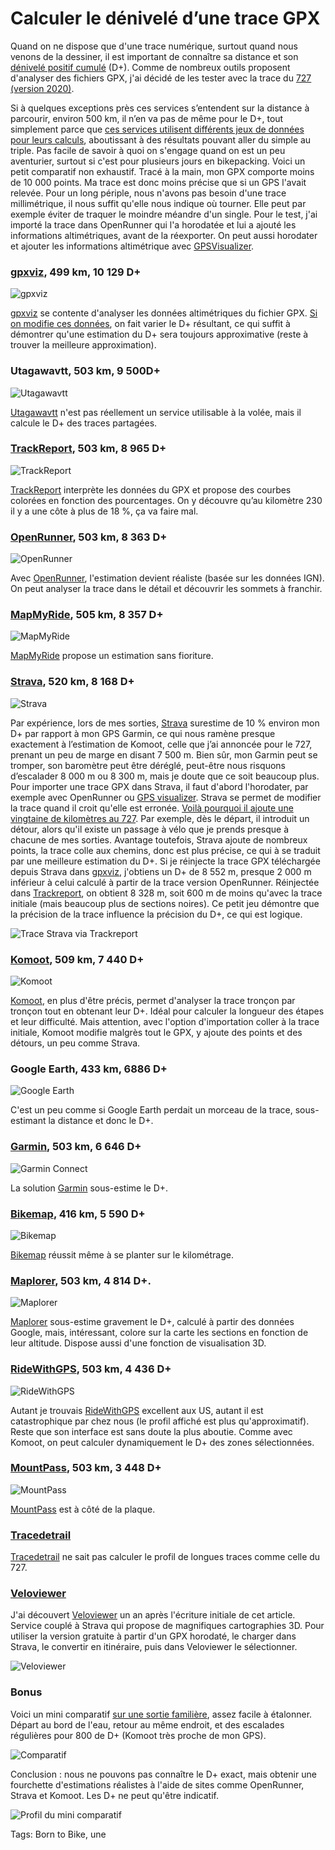 # Calculer le dénivelé d’une trace GPX

Quand on ne dispose que d'une trace numérique, surtout quand nous venons de la dessiner, il est important de connaître sa distance et son [dénivelé positif cumulé](https://fr.wikipedia.org/wiki/D%C3%A9nivel%C3%A9_positif_cumul%C3%A9) (D+). Comme de nombreux outils proposent d'analyser des fichiers GPX, j'ai décidé de les tester avec la trace du [727 (version 2020)](https://tcrouzet.com/727tour/).

Si à quelques exceptions près ces services s’entendent sur la distance à parcourir, environ 500 km, il n’en va pas de même pour le D+, tout simplement parce que [ces services utilisent différents jeux de données pour leurs calculs](https://www.gpsvisualizer.com/tutorials/elevation_gain.html), aboutissant à des résultats pouvant aller du simple au triple. Pas facile de savoir à quoi on s'engage quand on est un peu aventurier, surtout si c'est pour plusieurs jours en bikepacking. Voici un petit comparatif non exhaustif.
 Tracé à la main, mon GPX comporte moins de 10 000 points. Ma trace est donc moins précise que si un GPS l'avait relevée. Pour un long périple, nous n'avons pas besoin d'une trace millimétrique, il nous suffit qu'elle nous indique où tourner. Elle peut par exemple éviter de traquer le moindre méandre d'un single. Pour le test, j'ai importé la trace dans OpenRunner qui l'a horodatée et lui a ajouté les informations altimétriques, avant de la réexporter. On peut aussi horodater et ajouter les informations altimétrique avec [GPSVisualizer](https://www.gpsvisualizer.com/convert_input).

### [gpxviz](https://gpxviz.sisao.de/), 499 km, 10 129 D+

![gpxviz](https://tcrouzet.com/images_tc/2020/01/cp-gpxviz.jpg)

[gpxviz](https://gpxviz.sisao.de/) se contente d'analyser les données altimétriques du fichier GPX. [Si on modifie ces données](https://www.gpsvisualizer.com/convert_input), on fait varier le D+ résultant, ce qui suffit à démontrer qu'une estimation du D+ sera toujours approximative (reste à trouver la meilleure approximation).

### Utagawavtt, 503 km, 9 500D+

![Utagawavtt](https://tcrouzet.com/images_tc/2020/01/cp-ugawata.jpg)

[Utagawavtt](https://www.utagawavtt.com/randonnee-vtt-gps/GTH-Grand-Tour-de-l-Herault-24330) n'est pas réellement un service utilisable à la volée, mais il calcule le D+ des traces partagées.

### [TrackReport](https://www.trackreport.net/), 503 km, 8 965 D+

![TrackReport](https://tcrouzet.com/images_tc/2020/01/cp-trackreport.jpg)

[TrackReport](https://www.trackreport.net/) interprète les données du GPX et propose des courbes colorées en fonction des pourcentages. On y découvre qu’au kilomètre 230 il y a une côte à plus de 18 %, ça va faire mal.

### [OpenRunner](https://www.openrunner.com/r/10886124), 503 km, 8 363 D+

![OpenRunner](https://tcrouzet.com/images_tc/2020/01/cp-openrun.jpg)

Avec [OpenRunner](https://www.openrunner.com/r/10886124), l'estimation devient réaliste (basée sur les données IGN). On peut analyser la trace dans le détail et découvrir les sommets à franchir.

### [MapMyRide](https://www.mapmyride.com/workout/3980380900/), 505 km, 8 357 D+

![MapMyRide](https://tcrouzet.com/images_tc/2020/01/cp-mapmyride.jpg)

[MapMyRide](https://www.mapmyride.com/workout/3980380900/) propose un estimation sans fioriture.

### [Strava](https://www.strava.com/routes/23392415), 520 km, 8 168 D+

![Strava](https://tcrouzet.com/images_tc/2020/01/cp-strava.jpg)

Par expérience, lors de mes sorties, [Strava](https://www.strava.com/routes/23392415) surestime de 10 % environ mon D+ par rapport à mon GPS Garmin, ce qui nous ramène presque exactement à l’estimation de Komoot, celle que j’ai annoncée pour le 727, prenant un peu de marge en disant 7 500 m. Bien sûr, mon Garmin peut se tromper, son baromètre peut être déréglé, peut-être nous risquons d’escalader 8 000 m ou 8 300 m, mais je doute que ce soit beaucoup plus.
 Pour importer une trace GPX dans Strava, il faut d'abord l'horodater, par exemple avec OpenRunner ou [GPS visualizer](https://www.gpsvisualizer.com/convert_input).
 Strava se permet de modifier la trace quand il croit qu'elle est erronée. [Voilà pourquoi il ajoute une vingtaine de kilomètres au 727](https://www.strava.com/routes/23392415). Par exemple, dès le départ, il introduit un détour, alors qu'il existe un passage à vélo que je prends presque à chacune de mes sorties. Avantage toutefois, Strava ajoute de nombreux points, la trace colle aux chemins, donc est plus précise, ce qui à se traduit par une meilleure estimation du D+. Si je réinjecte la trace GPX téléchargée depuis Strava dans [gpxviz](https://gpxviz.sisao.de/), j'obtiens un D+ de 8 552 m, presque 2 000 m inférieur à celui calculé à partir de la trace version OpenRunner. Réinjectée dans [Trackreport](https://www.trackreport.net/), on obtient 8 328 m, soit 600 m de moins qu'avec la trace initiale (mais beaucoup plus de sections noires). Ce petit jeu démontre que la précision de la trace influence la précision du D+, ce qui est logique.

![Trace Strava via Trackreport](https://tcrouzet.com/images_tc/2020/01/stravarev.png)

### [Komoot](https://www.komoot.com/tour/109739816), 509 km, 7 440 D+

![Komoot](https://tcrouzet.com/images_tc/2020/01/cp-komoot.jpg)

[Komoot](https://www.komoot.com/tour/109739816), en plus d'être précis, permet d'analyser la trace tronçon par tronçon tout en obtenant leur D+. Idéal pour calculer la longueur des étapes et leur difficulté. Mais attention, avec l'option d'importation coller à la trace initiale, Komoot modifie malgrès tout le GPX, y ajoute des points et des détours, un peu comme Strava.

### Google Earth, 433 km, 6886 D+

![Google  Earth](https://tcrouzet.com/images_tc/2020/01/cp-google.jpg)

C'est un peu comme si Google Earth perdait un morceau de la trace, sous-estimant la distance et donc le D+.

### [Garmin](https://connect.garmin.com/modern/activity/4436345504), 503 km, 6 646 D+

![Garmin Connect](https://tcrouzet.com/images_tc/2020/01/cp-garmin.jpg)

La solution [Garmin](https://connect.garmin.com/modern/activity/4436345504) sous-estime le D+.

### [Bikemap](https://www.bikemap.net/), 416 km, 5 590 D+

![Bikemap](https://tcrouzet.com/images_tc/2020/01/cp-bikemap.jpg)

[Bikemap](https://www.bikemap.net/) réussit même à se planter sur le kilométrage.

### [Maplorer](https://maplorer.com/view_gpx.html), 503 km, 4 814 D+.

![Maplorer](https://tcrouzet.com/images_tc/2020/01/cp-maplorer.jpg)

[Maplorer](https://maplorer.com/view_gpx.html) sous-estime gravement le D+, calculé à partir des données Google, mais, intéressant, colore sur la carte les sections en fonction de leur altitude. Dispose aussi d'une fonction de visualisation 3D.

### [RideWithGPS](https://ridewithgps.com/routes/31751412), 503 km, 4 436 D+

![RideWithGPS](https://tcrouzet.com/images_tc/2020/01/cp-ride.jpg)

Autant je trouvais [RideWithGPS](https://ridewithgps.com/routes/31751412) excellent aux US, autant il est catastrophique par chez nous (le profil affiché est plus qu'approximatif). Reste que son interface est sans doute la plus aboutie. Comme avec Komoot, on peut calculer dynamiquement le D+ des zones sélectionnées.

### [MountPass](https://www.mountnpass.com/itineraire-velo/gth/), 503 km, 3 448 D+

![MountPass](https://tcrouzet.com/images_tc/2020/01/cp_mountpass.jpg)

[MountPass](https://www.mountnpass.com/itineraire-velo/gth/) est à côté de la plaque.

### [Tracedetrail](https://tracedetrail.fr/)

[Tracedetrail](https://tracedetrail.fr/) ne sait pas calculer le profil de longues traces comme celle du 727.

### [Veloviewer](https://veloviewer.com/)

J'ai découvert [Veloviewer](https://veloviewer.com/) un an après l'écriture initiale de cet article. Service couplé à Strava qui propose de magnifiques cartographies 3D. Pour utiliser la version gratuite à partir d'un GPX horodaté, le charger dans Strava, le convertir en itinéraire, puis dans Veloviewer le sélectionner.

![Veloviewer](https://tcrouzet.com/images_tc/2020/01/veloviewer.jpg)

### Bonus

Voici un mini comparatif [sur une sortie familière](https://www.strava.com/activities/3016369938), assez facile à étalonner. Départ au bord de l'eau, retour au même endroit, et des escalades régulières pour 800 de D+ (Komoot très proche de mon GPS).

![Comparatif](https://tcrouzet.com/images_tc/2020/01/compa.png)

Conclusion : nous ne pouvons pas connaître le D+ exact, mais obtenir une fourchette d'estimations réalistes à l'aide de sites comme OpenRunner, Strava et Komoot. Les D+ ne peut qu'être indicatif.

![Profil du mini comparatif](https://tcrouzet.com/images_tc/2020/01/testdplus.png)



Tags: Born to Bike, une